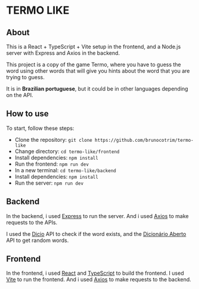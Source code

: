 # TERMO LIKE

## About

This is a React + TypeScript + Vite setup in the frontend, and a Node.js server with Express and Axios in the backend.

This project is a copy of the game Termo, where you have to guess the word using other words that will give you hints about the word that you are trying to guess.

It is in __Brazilian portuguese__, but it could be in other languages depending on the API.

## How to use

To start, follow these steps:

- Clone the repository: `git clone https://github.com/brunocotrim/termo-like`
- Change directory: `cd termo-like/frontend`
- Install dependencies: `npm install`
- Run the frontend: `npm run dev`
- In a new terminal: `cd termo-like/backend`
- Install dependencies: `npm install`
- Run the server: `npm run dev`

## Backend

In the backend, i used [Express](https://expressjs.com/) to run the server. And i used [Axios](https://github.com/axios/axios) to make requests to the APIs.

I used the [Dicio](https://dicio.com.br/) API to check if the word exists, and the [Dicionário Aberto](https://dicionario-aberto.net/) API to get random words.

## Frontend

In the frontend, i used [React](https://reactjs.org/) and [TypeScript](https://www.typescriptlang.org/) to build the frontend. I used [Vite](https://vitejs.dev/) to run the frontend. And i used [Axios](https://github.com/axios/axios) to make requests to the backend.